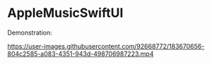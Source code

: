 # AppleMusicSwiftUI

Demonstration:

https://user-images.githubusercontent.com/92668772/183670656-804c2585-a083-4351-943d-498706987223.mp4
